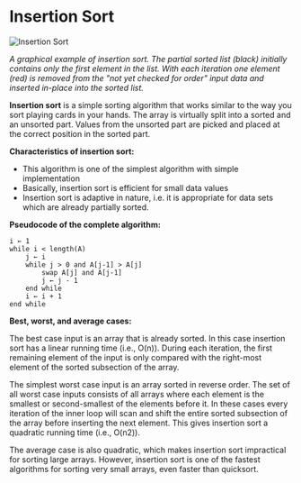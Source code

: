 # Insertion Sort

![Insertion Sort](https://upload.wikimedia.org/wikipedia/commons/0/0f/Insertion-sort-example-300px.gif)

*A graphical example of insertion sort. The partial sorted list (black) initially contains only the first element in the list. With each iteration one element (red) is removed from the "not yet checked for order" input data and inserted in-place into the sorted list.*

**Insertion sort** is a simple sorting algorithm that works similar to the way you sort playing cards in your hands. The array is virtually split into a sorted and an unsorted part. Values from the unsorted part are picked and placed at the correct position in the sorted part.

**Characteristics of insertion sort:**

* This algorithm is one of the simplest algorithm with simple implementation
* Basically, insertion sort is efficient for small data values
* Insertion sort is adaptive in nature, i.e. it is appropriate for data sets which are already partially sorted.

**Pseudocode of the complete algorithm:**

```
i ← 1
while i < length(A)
    j ← i
    while j > 0 and A[j-1] > A[j]
        swap A[j] and A[j-1]
        j ← j - 1
    end while
    i ← i + 1
end while
```

**Best, worst, and average cases:**

The best case input is an array that is already sorted. In this case insertion sort has a linear running time (i.e., O(n)). During each iteration, the first remaining element of the input is only compared with the right-most element of the sorted subsection of the array.

The simplest worst case input is an array sorted in reverse order. The set of all worst case inputs consists of all arrays where each element is the smallest or second-smallest of the elements before it. In these cases every iteration of the inner loop will scan and shift the entire sorted subsection of the array before inserting the next element. This gives insertion sort a quadratic running time (i.e., O(n2)).

The average case is also quadratic, which makes insertion sort impractical for sorting large arrays. However, insertion sort is one of the fastest algorithms for sorting very small arrays, even faster than quicksort.